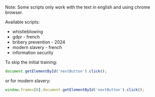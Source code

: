Note: Some scripts only work with the text in english and using chrome browser.  

Available scripts:
- whistleblowing
- gdpr - french
- bribery prevention - 2024
- modern slavery - french
- information security

To skip the initial training:
```js
document.getElementById('nextButton').click();
```
or for modern slavery:
```js
window.frames[0].document.getElementById('nextButton').click();
```

